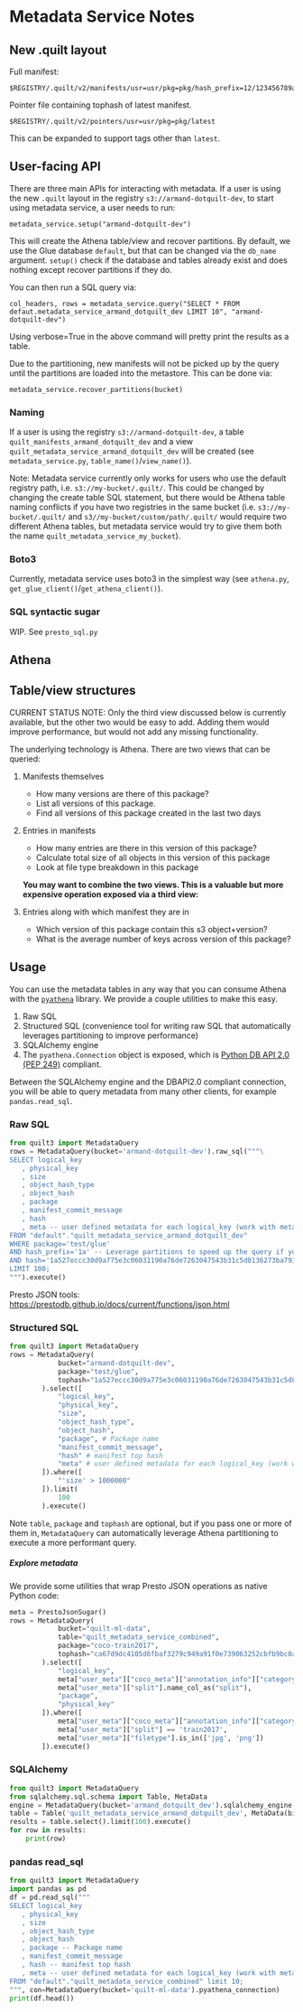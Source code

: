 # Metadata Service Notes

## New .quilt layout

Full manifest:
```
$REGISTRY/.quilt/v2/manifests/usr=usr/pkg=pkg/hash_prefix=12/123456789abcdef.jsonl
```

Pointer file containing tophash of latest manifest. 
```
$REGISTRY/.quilt/v2/pointers/usr=usr/pkg=pkg/latest
```

This can be expanded to support tags other than `latest`.

## User-facing API

There are three main APIs for interacting with metadata. If a user is using the new `.quilt` layout in the registry `s3://armand-dotquilt-dev`, to start using metadata service, a user needs to run:

```
metadata_service.setup("armand-dotquilt-dev")
```

This will create the Athena table/view and recover partitions. By default, we use the Glue database `default`, but that can be changed via the `db_name` argument. `setup()` check if the database and tables already exist and does nothing except recover partitions if they do.

You can then run a SQL query via:

```
col_headers, rows = metadata_service.query("SELECT * FROM defaut.metadata_service_armand_dotquilt_dev LIMIT 10", "armand-dotquilt-dev")
``` 

Using verbose=True in the above command will pretty print the results as a table.

Due to the partitioning, new manifests will not be picked up by the query until the partitions are loaded into the metastore. This can be done via:

```metadata_service.recover_partitions(bucket)```


### Naming
If a user is using the registry `s3://armand-dotquilt-dev`, a table `quilt_manifests_armand_dotquilt_dev` and a view `quilt_metadata_service_armand_dotquilt_dev` will be created (see `metadata_service.py`, `table_name()`/`view_name()`).

Note: Metadata service currently only works for users who use the default registry path, i.e. `s3://my-bucket/.quilt/`. This could be changed by changing the create table SQL statement, but there would be Athena table naming conflicts if you have two registries in the same bucket (i.e. `s3://my-bucket/.quilt/` and `s3//my-bucket/custom/path/.quilt/` would require two different Athena tables, but metadata service would try to give them both the name `quilt_metadata_service_my_bucket`).

### Boto3
Currently, metadata service uses boto3 in the simplest way (see `athena.py`, `get_glue_client()`/`get_athena_client()`). 

### SQL syntactic sugar

WIP. See `presto_sql.py`

## Athena
## Table/view structures

CURRENT STATUS NOTE: Only the third view discussed below is currently available, but the other two would be easy to add. Adding them would improve performance, but would not add any missing functionality.
 
The underlying technology is Athena. There are two views that can be queried:

1. Manifests themselves
    - How many versions are there of this package?
    - List all versions of this package.
    - Find all versions of this package created in the last two days
2. Entries in manifests  
    - How many entries are there in this version of this package?
    - Calculate total size of all objects in this version of this package
    - Look at file type breakdown in this package

   __You may want to combine the two views. This is a valuable but more expensive operation exposed via a third view:__

3. Entries along with which manifest they are in
    - Which version of this package contain this s3 object+version?
    - What is the average number of keys across version of this package?

## Usage

You can use the metadata tables in any way that you can consume Athena with the [`pyathena`](https://github.com/laughingman7743/PyAthena) library. We provide a couple utilities to make this easy.

1. Raw SQL
2. Structured SQL (convenience tool for writing raw SQL that automatically leverages partitioning to improve performance)
3. SQLAlchemy engine
4. The `pyathena.Connection` object is exposed, which is [Python DB API 2.0 (PEP 249)](https://www.python.org/dev/peps/pep-0249) compliant.

Between the SQLAlchemy engine and the DBAPI2.0 compliant connection, you will be able to query metadata from many other clients, for example `pandas.read_sql`.

### Raw SQL

```python
from quilt3 import MetadataQuery
rows = MetadataQuery(bucket='armand-dotquilt-dev').raw_sql("""\
SELECT logical_key
   , physical_key
   , size
   , object_hash_type
   , object_hash
   , package
   , manifest_commit_message
   , hash
   , meta -- user defined metadata for each logical_key (work with meta using Presto JSON tools)
FROM "default"."quilt_metadata_service_armand_dotquilt_dev" 
WHERE package='test/glue'
AND hash_prefix='1a' -- Leverage partitions to speed up the query if you want to query a specific manifest hash
AND hash='1a527eccc30d9a775e3c06031190a76de7263047543b31c5d8136273ba793476'
LIMIT 100;
""").execute()
```

Presto JSON tools: https://prestodb.github.io/docs/current/functions/json.html

### Structured SQL

```python
from quilt3 import MetadataQuery
rows = MetadataQuery(
            bucket="armand-dotquilt-dev",
            package="test/glue", 
            tophash="1a527eccc30d9a775e3c06031190a76de7263047543b31c5d8136273ba793476"
        ).select([
            "logical_key",
            "physical_key",
            "size",
            "object_hash_type",
            "object_hash",
            "package", # Package name
            "manifest_commit_message", 
            "hash" # manifest top hash
            "meta" # user defined metadata for each logical_key (work with meta using Presto JSON tools)
        ]).where([
            "'size' > 1000000"
        ]).limit(
            100
        ).execute()
```
Note `table`, `package` and `tophash` are optional, but if you pass one or more of them in, `MetadataQuery` can automatically leverage Athena partitioning to execute a more performant query.

##### Explore metadata

We provide some utilities that wrap Presto JSON operations as native Python code:

```python
meta = PrestoJsonSugar()
rows = MetadataQuery(
            bucket="quilt-ml-data",
            table="quilt_metadata_service_combined",
            package="coco-train2017", 
            tophash="ca67d9dc4105d6fbaf3279c949a91f0e739063252cbfb9bc0ab64d315203e3a3"
        ).select([
            "logical_key",
            meta["user_meta"]["coco_meta"]["annotation_info"]["category.names"].name_col_as("objects_in_image"),
            meta["user_meta"]["split"].name_col_as("split"),
            "package",
            "physical_key"
        ]).where([
            meta["user_meta"]["coco_meta"]["annotation_info"]["category.names"].contains('car'),
            meta["user_meta"]["split"] == 'train2017',
            meta["user_meta"]["filetype"].is_in(['jpg', 'png'])
        ]).execute()
```




### SQLAlchemy


```python
from quilt3 import MetadataQuery
from sqlalchemy.sql.schema import Table, MetaData
engine = MetadataQuery(bucket='armand_dotquilt_dev').sqlalchemy_engine
table = Table('quilt_metadata_service_armand_dotquilt_dev', MetaData(bind=engine), autoload=True)
results = table.select().limit(100).execute()
for row in results:
    print(row)
```

### pandas read_sql

```python
from quilt3 import MetadataQuery
import pandas as pd
df = pd.read_sql("""
SELECT logical_key
   , physical_key
   , size
   , object_hash_type
   , object_hash
   , package -- Package name
   , manifest_commit_message
   , hash -- manifest top hash
   , meta -- user defined metadata for each logical_key (work with meta using Presto JSON tools)
FROM "default"."quilt_metadata_service_combined" limit 10;
""", con=MetadataQuery(bucket='quilt-ml-data').pyathena_connection)
print(df.head())
```